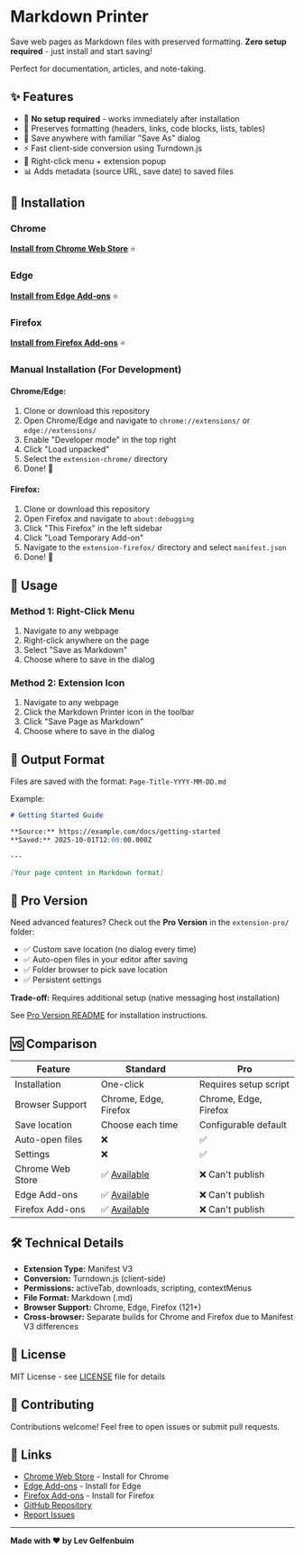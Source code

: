 # Markdown Printer

Save web pages as Markdown files with preserved formatting. **Zero setup required** - just install and start saving!

Perfect for documentation, articles, and note-taking.

## ✨ Features

- 🚀 **No setup required** - works immediately after installation
- 📝 Preserves formatting (headers, links, code blocks, lists, tables)
- 💾 Save anywhere with familiar "Save As" dialog
- ⚡ Fast client-side conversion using Turndown.js
- 🎯 Right-click menu + extension popup
- 📊 Adds metadata (source URL, save date) to saved files

## 🎯 Installation

### Chrome

**[Install from Chrome Web Store](https://chromewebstore.google.com/detail/markdown-printer/pfplfifdaaaalkefgnknfgoiabegcbmf)** ⭐

### Edge

**[Install from Edge Add-ons](https://microsoftedge.microsoft.com/addons/detail/mlmakmhfnkbabnhhcnekleemamhpnmgk)** ⭐

### Firefox

**[Install from Firefox Add-ons](https://addons.mozilla.org/en-US/firefox/addon/markdown-printer/)** ⭐

### Manual Installation (For Development)

#### Chrome/Edge:

1. Clone or download this repository
2. Open Chrome/Edge and navigate to `chrome://extensions/` or `edge://extensions/`
3. Enable "Developer mode" in the top right
4. Click "Load unpacked"
5. Select the `extension-chrome/` directory
6. Done! 🎉

#### Firefox:

1. Clone or download this repository
2. Open Firefox and navigate to `about:debugging`
3. Click "This Firefox" in the left sidebar
4. Click "Load Temporary Add-on"
5. Navigate to the `extension-firefox/` directory and select `manifest.json`
6. Done! 🎉

## 📖 Usage

### Method 1: Right-Click Menu

1. Navigate to any webpage
2. Right-click anywhere on the page
3. Select "Save as Markdown"
4. Choose where to save in the dialog

### Method 2: Extension Icon

1. Navigate to any webpage
2. Click the Markdown Printer icon in the toolbar
3. Click "Save Page as Markdown"
4. Choose where to save in the dialog

## 📂 Output Format

Files are saved with the format: `Page-Title-YYYY-MM-DD.md`

Example:

```markdown
# Getting Started Guide

**Source:** https://example.com/docs/getting-started
**Saved:** 2025-10-01T12:00:00.000Z

---

[Your page content in Markdown format]
```

## 🔧 Pro Version

Need advanced features? Check out the **Pro Version** in the `extension-pro/` folder:

- ✅ Custom save location (no dialog every time)
- ✅ Auto-open files in your editor after saving
- ✅ Folder browser to pick save location
- ✅ Persistent settings

**Trade-off:** Requires additional setup (native messaging host installation)

See [Pro Version README](extension-pro/README.md) for installation instructions.

## 🆚 Comparison

| Feature | Standard | Pro |
|---------|----------|-----|
| Installation | One-click | Requires setup script |
| Browser Support | Chrome, Edge, Firefox | Chrome, Edge, Firefox |
| Save location | Choose each time | Configurable default |
| Auto-open files | ❌ | ✅ |
| Settings | ❌ | ✅ |
| Chrome Web Store | ✅ [Available](https://chromewebstore.google.com/detail/markdown-printer/pfplfifdaaaalkefgnknfgoiabegcbmf) | ❌ Can't publish |
| Edge Add-ons | ✅ [Available](https://microsoftedge.microsoft.com/addons/detail/mlmakmhfnkbabnhhcnekleemamhpnmgk) | ❌ Can't publish |
| Firefox Add-ons | ✅ [Available](https://addons.mozilla.org/en-US/firefox/addon/markdown-printer/) | ❌ Can't publish |

## 🛠️ Technical Details

- **Extension Type:** Manifest V3
- **Conversion:** Turndown.js (client-side)
- **Permissions:** activeTab, downloads, scripting, contextMenus
- **File Format:** Markdown (.md)
- **Browser Support:** Chrome, Edge, Firefox (121+)
- **Cross-browser:** Separate builds for Chrome and Firefox due to Manifest V3 differences

## 📝 License

MIT License - see [LICENSE](LICENSE) file for details

## 🤝 Contributing

Contributions welcome! Feel free to open issues or submit pull requests.

## 🔗 Links

- [Chrome Web Store](https://chromewebstore.google.com/detail/markdown-printer/pfplfifdaaaalkefgnknfgoiabegcbmf) - Install for Chrome
- [Edge Add-ons](https://microsoftedge.microsoft.com/addons/detail/mlmakmhfnkbabnhhcnekleemamhpnmgk) - Install for Edge
- [Firefox Add-ons](https://addons.mozilla.org/en-US/firefox/addon/markdown-printer/) - Install for Firefox
- [GitHub Repository](https://github.com/levz0r/markdown-printer)
- [Report Issues](https://github.com/levz0r/markdown-printer/issues)

---

**Made with ❤️ by Lev Gelfenbuim**
